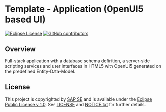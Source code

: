 # Template - Application (OpenUI5 based UI)

[![Eclipse License](http://img.shields.io/badge/license-Eclipse-brightgreen.svg)](LICENSE)
[![GitHub contributors](https://img.shields.io/github/contributors/dirigiblelabs/template-v3-bookstore.svg)](https://github.com/dirigiblelabs/template-v3-bookstore/graphs/contributors)


## Overview

Full-stack application with a database schema definition, a server-side scripting services
and user interfaces in HTML5 with OpenUI5 generated on the predefined Entity-Data-Model.

## License

This project is copyrighted by [SAP SE](http://www.sap.com/) and is available under the [Eclipse Public License v 1.0](https://www.eclipse.org/legal/epl-v10.html). See [LICENSE](LICENSE) and [NOTICE.txt](NOTICE.txt) for further details.

